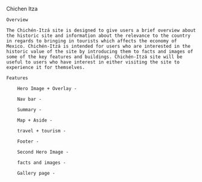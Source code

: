 Chichen Itza

    Overview

    The Chichén-Itzá site is designed to give users a brief overview about the historic site and information about the relevance to the country in regards to bringing in tourists which affects the economy of Mexico. Chichén-Itzá is intended for users who are interested in the historic value of the site by introducing them to facts and images of some of the key features and buildings. Chichén-Itzá site will be useful to users who have interest in either visiting the site to experience it for themselves.

    Features

        Hero Image + Overlay - 

        Nav bar - 

        Summary - 

        Map + Aside - 

        travel + tourism - 

        Footer - 

        Second Hero Image - 

        facts and images - 

        Gallery page - 

